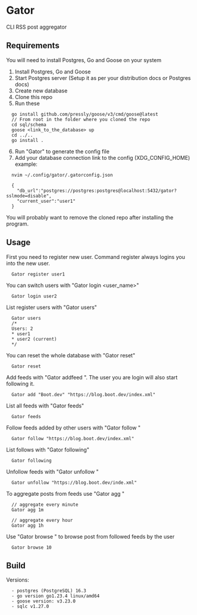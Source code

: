 # Gator

CLI RSS post aggregator

## Requirements

You will need to install Postgres, Go and Goose on your system

1. Install Postgres, Go and Goose
2. Start Postgres server (Setup it as per your distribution docs or Postgres docs)
3. Create new database
4. Clone this repo
5. Run these
```
  go install github.com/pressly/goose/v3/cmd/goose@latest
  // From root in the folder where you cloned the repo
  cd sql/schema
  goose <link_to_the_database> up
  cd ../..
  go install .
```
6. Run "Gator" to generate the config file
7. Add your database connection link to the config (XDG_CONFIG_HOME) example:
```
  nvim ~/.config/gator/.gatorconfig.json

  {
    "db_url":"postgres://postgres:postgres@localhost:5432/gator?sslmode=disable",
    "current_user":"user1"
  }
```

You will probably want to remove the cloned repo after installing the program.

## Usage

First you need to register new user. Command register always logins you into the new user.

```
  Gator register user1
```

You can switch users with "Gator login <user_name>"

```
  Gator login user2
```

List register users with "Gator users"

```
  Gator users
  /*
  Users: 2
  * user1
  * user2 (current)
  */
```

You can reset the whole database with "Gator reset"

```
  Gator reset
```

Add feeds with "Gator addfeed <name> <url>". The user you are login will also start following it.

```
  Gator add "Boot.dev" "https://blog.boot.dev/index.xml"
```

List all feeds with "Gator feeds"

```
  Gator feeds
```

Follow feeds added by other users with "Gator follow <url>"

```
  Gator follow "https://blog.boot.dev/index.xml"
```

List follows with "Gator following"

```
  Gator following
```

Unfollow feeds with "Gator unfollow <url>"

```</url>
  Gator unfollow "https://blog.boot.dev/inde.xml"
```

To aggregate posts from feeds use "Gator agg <interval>"

```
  // aggregate every minute
  Gator agg 1m

  // aggregate every hour
  Gator agg 1h
```

Use "Gator browse <limit>" to browse post from followed feeds by the user 

```
  Gator browse 10
```

## Build

Versions:
```
  - postgres (PostgreSQL) 16.3
  - go version go1.23.4 linux/amd64
  - goose version: v3.23.0
  - sqlc v1.27.0
```
